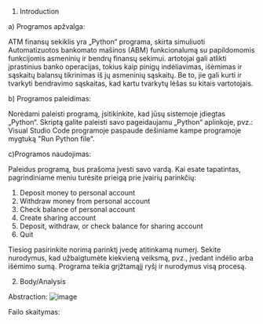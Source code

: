1. Introduction

a) Programos apžvalga:

ATM finansų sekiklis yra „Python“ programa, skirta simuliuoti Automatizuotos bankomato mašinos (ABM) funkcionalumą su papildomomis funkcijomis asmeninių ir bendrų finansų sekimui.
artotojai gali atlikti įprastinius banko operacijas, tokius kaip pinigų indėliavimas, išėmimas ir sąskaitų balansų tikrinimas iš jų asmeninių sąskaitų. 
Be to, jie gali kurti ir tvarkyti bendravimo sąskaitas, kad kartu tvarkytų lėšas su kitais vartotojais.

b) Programos paleidimas:

Norėdami paleisti programą, įsitikinkite, kad jūsų sistemoje įdiegtas „Python“. Skriptą galite paleisti savo pageidaujamu „Python“ aplinkoje, pvz.: Visual Studio Code programoje paspaude dešiniame kampe programoje mygtuką "Run Python file".

c)Programos naudojimas:

Paleidus programą, bus prašoma įvesti savo vardą. Kai esate tapatintas, pagrindiniame meniu turėsite prieigą prie įvairių parinkčių:

1. Deposit money to personal account
2. Withdraw money from personal account
3. Check balance of personal account
4. Create sharing account
5. Deposit, withdraw, or check balance for sharing account
6. Quit

Tiesiog pasirinkite norimą parinktį įvedę atitinkamą numerį. Sekite nurodymus, kad užbaigtumėte kiekvieną veiksmą, pvz., įvedant indėlio arba išėmimo sumą. Programa teikia grįžtamąjį ryšį ir nurodymus visą procesą.

2. Body/Analysis

Abstraction:
![image](https://github.com/LukasSvederskis/Kursinis_Lukas/assets/144675751/09ff2caf-5558-4470-8adb-5327f49286b2)

Failo skaitymas:

